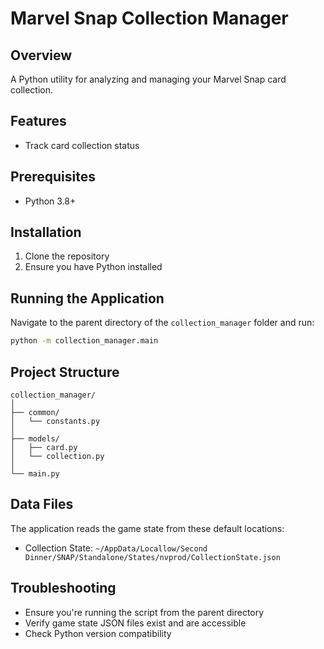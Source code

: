 # Marvel Snap Collection Manager

## Overview
A Python utility for analyzing and managing your Marvel Snap card collection.

## Features
- Track card collection status

## Prerequisites
- Python 3.8+

## Installation
1. Clone the repository
2. Ensure you have Python installed

## Running the Application
Navigate to the parent directory of the `collection_manager` folder and run:
```bash
python -m collection_manager.main
```

## Project Structure
```
collection_manager/
│
├── common/
│   └── constants.py
│
├── models/
│   ├── card.py
│   └── collection.py
│
└── main.py
```

## Data Files
The application reads the game state from these default locations:
- Collection State: `~/AppData/Locallow/Second Dinner/SNAP/Standalone/States/nvprod/CollectionState.json`

## Troubleshooting
- Ensure you're running the script from the parent directory
- Verify game state JSON files exist and are accessible
- Check Python version compatibility
